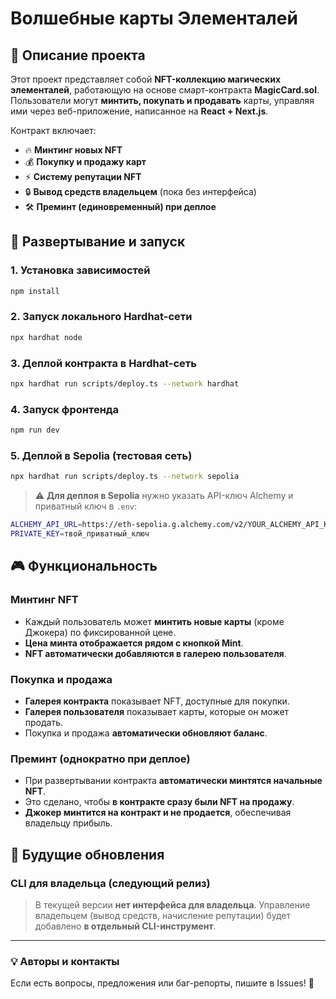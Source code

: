 # Волшебные карты Элементалей

## 📌 Описание проекта

Этот проект представляет собой **NFT-коллекцию магических элементалей**, работающую на основе смарт-контракта **MagicCard.sol**. Пользователи могут **минтить, покупать и продавать** карты, управляя ими через веб-приложение, написанное на **React + Next.js**.

Контракт включает:

- 🔥 **Минтинг новых NFT**
- 💰 **Покупку и продажу карт**
- ⚡ **Систему репутации NFT**
- 🔒 **Вывод средств владельцем** (пока без интерфейса)
- 🛠 **Преминт (единовременный) при деплое**

## 🚀 Развертывание и запуск

### **1. Установка зависимостей**

```sh
npm install
```

### **2. Запуск локального Hardhat-сети**

```sh
npx hardhat node
```

### **3. Деплой контракта в Hardhat-сеть**

```sh
npx hardhat run scripts/deploy.ts --network hardhat
```

### **4. Запуск фронтенда**

```sh
npm run dev
```

### **5. Деплой в Sepolia** (тестовая сеть)

```sh
npx hardhat run scripts/deploy.ts --network sepolia
```

> ⚠️ **Для деплоя в Sepolia** нужно указать API-ключ Alchemy и приватный ключ в `.env`:

```sh
ALCHEMY_API_URL=https://eth-sepolia.g.alchemy.com/v2/YOUR_ALCHEMY_API_KEY
PRIVATE_KEY=твой_приватный_ключ
```

## 🎮 Функциональность

### **Минтинг NFT**

- Каждый пользователь может **минтить новые карты** (кроме Джокера) по фиксированной цене.
- **Цена минта отображается рядом с кнопкой Mint**.
- **NFT автоматически добавляются в галерею пользователя**.

### **Покупка и продажа**

- **Галерея контракта** показывает NFT, доступные для покупки.
- **Галерея пользователя** показывает карты, которые он может продать.
- Покупка и продажа **автоматически обновляют баланс**.

### **Преминт (однократно при деплое)**

- При развертывании контракта **автоматически минтятся начальные NFT**.
- Это сделано, чтобы **в контракте сразу были NFT на продажу**.
- **Джокер минтится на контракт и не продается**, обеспечивая владельцу прибыль.

## 🔮 Будущие обновления

### **CLI для владельца** (следующий релиз)

> В текущей версии **нет интерфейса для владельца**. Управление владельцем (вывод средств, начисление репутации) будет добавлено **в отдельный CLI-инструмент**.

---

### **💡 Авторы и контакты**

Если есть вопросы, предложения или баг-репорты, пишите в Issues! 🚀
